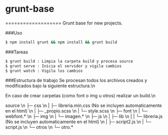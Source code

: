 # grunt-base
===================
Grunt base for new projects.

###Uso
```bash
$ npm install grunt && npm install && grunt build
```

###Tareas
```bash
$ grunt build : Limpia la carpeta build y procesa source
$ grunt serve : Inicia el servidor y vigila cambios
$ grunt watch : Vigila los cambios
```

###Estructura de trabajo
Se procesan todos los archivos creados y modificados bajo la siguiente estructura.\n

En caso de crear carpetas (como font o img u otros) realizar un build.\n

source \n
├─ css \n
|   ├─ libreria.min.css (No se incluyen automaticamente en el html) \n
|   ├─ _propio.scss \n
|   └─ style.scss \n
├─ font \n
|   └─ webfont.* \n
├─ img \n
|   └─ imagen.* \n
├─ js \n
|   ├─ lib \n
|   |   └─ libreria.js (No se incluyen automaticamente en el html) \n
|   ├─ script2.js \n
|   └─ script.js \n
└─ otros \n
     └─ otro.* 